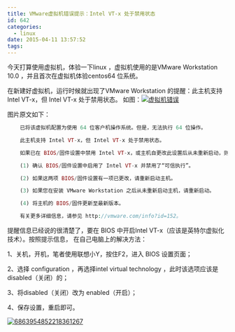 ```yaml
---
title: VMware虚拟机错误提示：Intel VT-x 处于禁用状态
id: 642
categories:
  - linux
date: 2015-04-11 13:57:52
tags:
---
```


今天打算使用虚拟机，体验一下linux ，虚拟机使用的是VMware Workstation 10.0 ，并且首次在虚拟机体验centos64 位系统。

在新建好虚拟机，运行时候就出现了VMware Workstation 的提醒：此主机支持 Intel VT-x，但 Intel VT-x 处于禁用状态。
如图：[![虚拟机错误](/images/2015/04/虚拟机错误.png)](/images/2015/04/虚拟机错误.png)

图片原文如下：

```php
    已将该虚拟机配置为使用 64 位客户机操作系统。但是，无法执行 64 位操作。

    此主机支持 Intel VT-x，但 Intel VT-x 处于禁用状态。

    如果已在 BIOS/固件设置中禁用 Intel VT-x，或主机自更改此设置后从未重新启动，则 Intel VT-x 可能被禁用。

    (1) 确认 BIOS/固件设置中启用了 Intel VT-x 并禁用了“可信执行”。

    (2) 如果这两项 BIOS/固件设置有一项已更改，请重新启动主机。

    (3) 如果您在安装 VMware Workstation 之后从未重新启动主机，请重新启动。

    (4) 将主机的 BIOS/固件更新至最新版本。

    有关更多详细信息，请参见 http://vmware.com/info?id=152。
```

提醒信息已经说的很清楚了，要在 BIOS 中开启Intel VT-x（应该是英特尔虚拟化技术）。按照提示信息， 在自己电脑上的解决方法：

1、关机，开机，笔者使用联想小Y，按住F2，进入 BIOS 设置页面；

2、选择 configuration ，再选择intel virtual technology ，此时该选项应该是disabled（关闭）的；

3、将disabled（关闭）改为 enabled（开启）；

4、保存设置，重启即可。

[![6863954852218361267](/images/2015/04/6863954852218361267.jpg)](/images/2015/04/6863954852218361267.jpg)